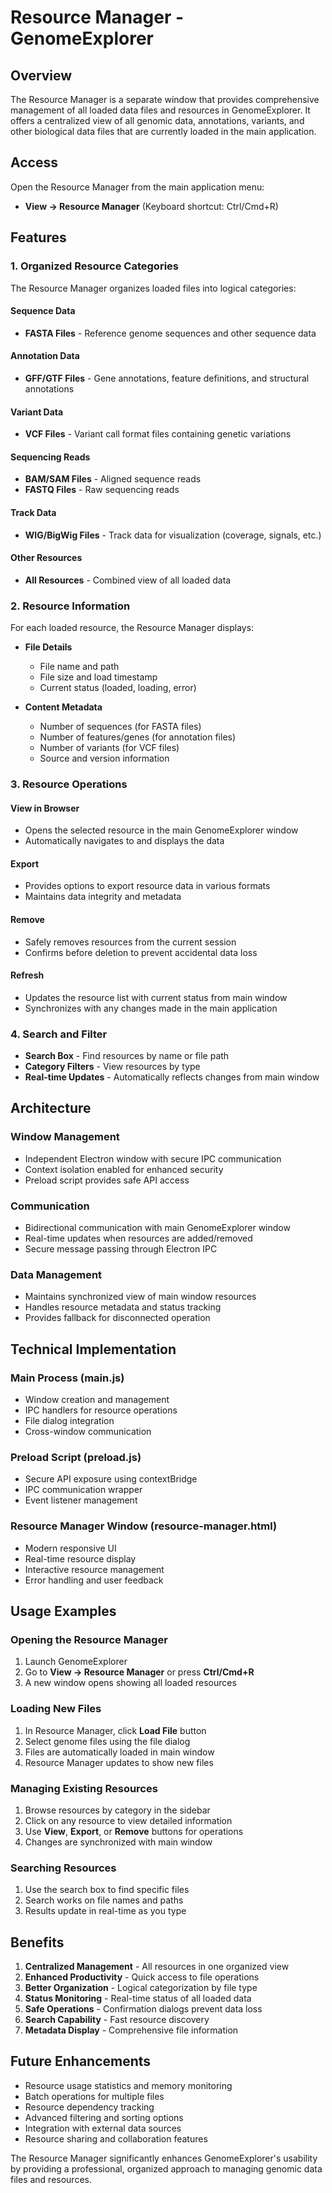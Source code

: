 # Resource Manager - GenomeExplorer

## Overview

The Resource Manager is a separate window that provides comprehensive management of all loaded data files and resources in GenomeExplorer. It offers a centralized view of all genomic data, annotations, variants, and other biological data files that are currently loaded in the main application.

## Access

Open the Resource Manager from the main application menu:
- **View → Resource Manager** (Keyboard shortcut: Ctrl/Cmd+R)

## Features

### 1. Organized Resource Categories

The Resource Manager organizes loaded files into logical categories:

#### Sequence Data
- **FASTA Files** - Reference genome sequences and other sequence data

#### Annotation Data  
- **GFF/GTF Files** - Gene annotations, feature definitions, and structural annotations

#### Variant Data
- **VCF Files** - Variant call format files containing genetic variations

#### Sequencing Reads
- **BAM/SAM Files** - Aligned sequence reads
- **FASTQ Files** - Raw sequencing reads

#### Track Data
- **WIG/BigWig Files** - Track data for visualization (coverage, signals, etc.)

#### Other Resources
- **All Resources** - Combined view of all loaded data

### 2. Resource Information

For each loaded resource, the Resource Manager displays:

- **File Details**
  - File name and path
  - File size and load timestamp
  - Current status (loaded, loading, error)
  
- **Content Metadata**
  - Number of sequences (for FASTA files)
  - Number of features/genes (for annotation files)
  - Number of variants (for VCF files)
  - Source and version information

### 3. Resource Operations

#### View in Browser
- Opens the selected resource in the main GenomeExplorer window
- Automatically navigates to and displays the data

#### Export
- Provides options to export resource data in various formats
- Maintains data integrity and metadata

#### Remove
- Safely removes resources from the current session
- Confirms before deletion to prevent accidental data loss

#### Refresh
- Updates the resource list with current status from main window
- Synchronizes with any changes made in the main application

### 4. Search and Filter

- **Search Box** - Find resources by name or file path
- **Category Filters** - View resources by type
- **Real-time Updates** - Automatically reflects changes from main window

## Architecture

### Window Management
- Independent Electron window with secure IPC communication
- Context isolation enabled for enhanced security
- Preload script provides safe API access

### Communication
- Bidirectional communication with main GenomeExplorer window
- Real-time updates when resources are added/removed
- Secure message passing through Electron IPC

### Data Management
- Maintains synchronized view of main window resources
- Handles resource metadata and status tracking
- Provides fallback for disconnected operation

## Technical Implementation

### Main Process (main.js)
- Window creation and management
- IPC handlers for resource operations
- File dialog integration
- Cross-window communication

### Preload Script (preload.js)
- Secure API exposure using contextBridge
- IPC communication wrapper
- Event listener management

### Resource Manager Window (resource-manager.html)
- Modern responsive UI
- Real-time resource display
- Interactive resource management
- Error handling and user feedback

## Usage Examples

### Opening the Resource Manager
1. Launch GenomeExplorer
2. Go to **View → Resource Manager** or press **Ctrl/Cmd+R**
3. A new window opens showing all loaded resources

### Loading New Files
1. In Resource Manager, click **Load File** button
2. Select genome files using the file dialog
3. Files are automatically loaded in main window
4. Resource Manager updates to show new files

### Managing Existing Resources
1. Browse resources by category in the sidebar
2. Click on any resource to view detailed information
3. Use **View**, **Export**, or **Remove** buttons for operations
4. Changes are synchronized with main window

### Searching Resources
1. Use the search box to find specific files
2. Search works on file names and paths
3. Results update in real-time as you type

## Benefits

1. **Centralized Management** - All resources in one organized view
2. **Enhanced Productivity** - Quick access to file operations
3. **Better Organization** - Logical categorization by file type
4. **Status Monitoring** - Real-time status of all loaded data
5. **Safe Operations** - Confirmation dialogs prevent data loss
6. **Search Capability** - Fast resource discovery
7. **Metadata Display** - Comprehensive file information

## Future Enhancements

- Resource usage statistics and memory monitoring
- Batch operations for multiple files
- Resource dependency tracking
- Advanced filtering and sorting options
- Integration with external data sources
- Resource sharing and collaboration features

The Resource Manager significantly enhances GenomeExplorer's usability by providing a professional, organized approach to managing genomic data files and resources. 